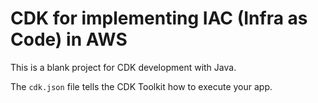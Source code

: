 # CDK for implementing IAC (Infra as Code) in AWS

This is a blank project for CDK development with Java.

The `cdk.json` file tells the CDK Toolkit how to execute your app.
